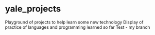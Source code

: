 # yale_projects
Playground of projects to help learn some new technology
Display of practice of languages and programming learned so far
Test - my branch
